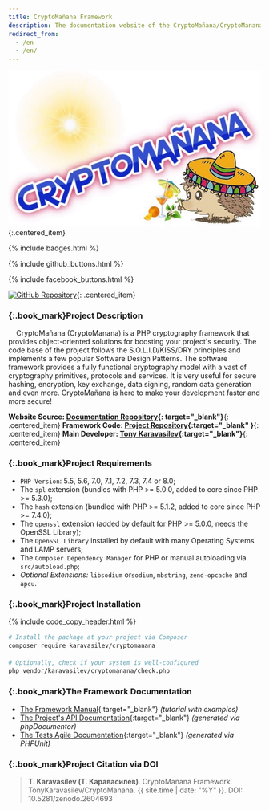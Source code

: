 ```yaml
---
title: CryptoMañana Framework
description: The documentation website of the CryptoMañana/CryptoManana cryptography PHP framework.
redirect_from:
  - /en
  - /en/
---
```


[![CryptoManana Logo](images/CryptoMananaLogo.jpg "CryptoMañana")](https://github.com/TonyKaravasilev/CryptoManana){:.centered_item}

{% include badges.html %}

{% include github_buttons.html %}

{% include facebook_buttons.html %}

[![GitHub Repository](https://img.shields.io/badge/GitHub-URL-red.svg?style=flat-square&logo=github&cacheSeconds=7200)](https://github.com/TonyKaravasilev/CryptoManana){:
.centered_item}

### [](#project-description){:.book_mark}Project Description ###

&nbsp;&nbsp;&nbsp;&nbsp;CryptoMañana (CryptoManana) is a PHP cryptography framework that provides object-oriented
solutions for boosting your project's security. The code base of the project follows the S.O.L.I.D/KISS/DRY principles
and implements a few popular Software Design Patterns. The software framework provides a fully functional cryptography
model with a vast of cryptography primitives, protocols and services. It is very useful for secure hashing, encryption,
key exchange, data signing, random data generation and even more. CryptoMañana is here to make your development faster
and more secure!

**Website Source: [Documentation Repository](https://github.com/TonyKaravasilev/CryptoMananaDocs "CryptoMananaDocs"){:
target="_blank"}**{: .centered_item}
**Framework Code: [Project Repository](https://github.com/TonyKaravasilev/CryptoManana "CryptoManana"){:target="_blank"
}**{: .centered_item}
**Main Developer: [Tony Karavasilev](https://karavasilev.info "Tony Karavasilev"){:target="_blank"}**{: .centered_item}

### [](#project-requirements){:.book_mark}Project Requirements ###

- `PHP Version`: 5.5, 5.6, 7.0, 7.1, 7.2, 7.3, 7.4 or 8.0;
- The `spl` extension (bundles with PHP >= 5.0.0, added to core since PHP >= 5.3.0);
- The `hash` extension (bundled with PHP >= 5.1.2, added to core since PHP >= 7.4.0);
- The `openssl` extension (added by default for PHP >= 5.0.0, needs the OpenSSL Library);
- The `OpenSSL Library` installed by default with many Operating Systems and LAMP servers;
- The `Composer Dependency Manager` for PHP or manual autoloading via `src/autoload.php`;
- *Optional Extensions:* `libsodium` or`sodium`, `mbstring`, `zend-opcache` and `apcu`.

### [](#project-installation){:.book_mark}Project Installation ###

{% include code_copy_header.html %}

```bash
# Install the package at your project via Composer
composer require karavasilev/cryptomanana

# Optionally, check if your system is well-configured
php vendor/karavasilev/cryptomanana/check.php
```

### [](#the-framework-documentation){:.book_mark}The Framework Documentation ###

- [The Framework Manual](docs/ "The CryptoManana Manual"){:target="_blank"} *(tutorial with examples)*
- [The Project's API Documentation](api/ "The API Documentation"){:target="_blank"} *(generated via phpDocumentor)*
- [The Tests Agile Documentation](testdox/ "The Tests Agile Documentation"){:target="_blank"} *(generated via PHPUnit)*

### [](#project-citation-via-doi){:.book_mark}Project Citation via DOI ###

> **T. Karavasilev (Т. Каравасилев)**. CryptoMañana Framework. TonyKaravasilev/CryptoManana. {{ site.time | date: "%Y" }}. DOI: 10.5281/zenodo.2604693
